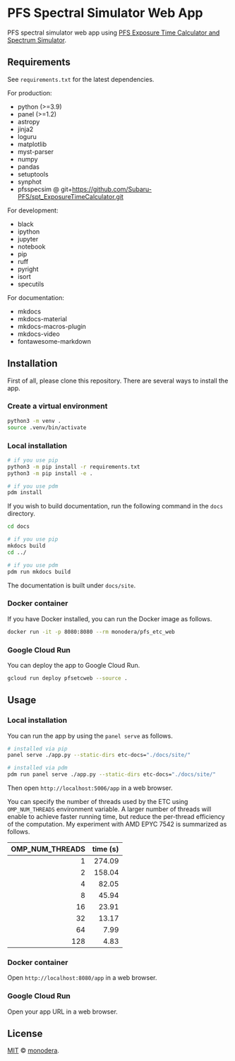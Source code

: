 
# PFS Spectral Simulator Web App

PFS spectral simulator web app using [PFS Exposure Time Calculator and Spectrum Simulator](https://github.com/Subaru-PFS/spt_ExposureTimeCalculator/).

## Requirements

See `requirements.txt` for the latest dependencies.

For production:
- python (>=3.9)
- panel (>=1.2)
- astropy
- jinja2
- loguru
- matplotlib
- myst-parser
- numpy
- pandas
- setuptools
- synphot
- pfsspecsim @ git+<https://github.com/Subaru-PFS/spt_ExposureTimeCalculator.git>

For development:

- black
- ipython
- jupyter
- notebook
- pip
- ruff
- pyright
- isort
- specutils

For documentation:

- mkdocs
- mkdocs-material
- mkdocs-macros-plugin
- mkdocs-video
- fontawesome-markdown


## Installation

First of all, please clone this repository. There are several ways to install the app.


### Create a virtual environment

```sh
python3 -m venv .
source .venv/bin/activate
```

### Local installation

```sh
# if you use pip
python3 -m pip install -r requirements.txt
python3 -m pip install -e .

# if you use pdm
pdm install
```

If you wish to build documentation, run the following command in the `docs` directory.

```sh
cd docs

# if you use pip
mkdocs build
cd ../

# if you use pdm
pdm run mkdocs build
```

The documentation is built under `docs/site`.

### Docker container

If you have Docker installed, you can run the Docker image as follows.

```sh
docker run -it -p 8080:8080 --rm monodera/pfs_etc_web
```

### Google Cloud Run

You can deploy the app to Google Cloud Run.

```sh
gcloud run deploy pfsetcweb --source .
```

## Usage

### Local installation

You can run the app by using the `panel serve` as follows.

```sh
# installed via pip
panel serve ./app.py --static-dirs etc-docs="./docs/site/"

# installed via pdm
pdm run panel serve ./app.py --static-dirs etc-docs="./docs/site/"
```

Then open `http://localhost:5006/app` in a web browser.

You can specify the number of threads used by the ETC using `OMP_NUM_THREADS` environment variable. A larger number of threads will enable to achieve faster running time, but reduce the per-thread efficiency of the computation. My experiment with AMD EPYC 7542 is summarized as follows.

| OMP_NUM_THREADS | time (s) |
|----------------:|---------:|
|               1 |   274.09 |
|               2 |   158.04 |
|               4 |    82.05 |
|               8 |    45.94 |
|              16 |    23.91 |
|              32 |    13.17 |
|              64 |     7.99 |
|             128 |     4.83 |

### Docker container

Open `http://localhost:8080/app` in a web browser.

### Google Cloud Run

Open your app URL in a web browser.

## License

[MIT](LICENSE) © [monodera](https://github.com/monodera).
